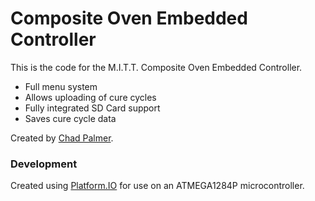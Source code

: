 # Composite Oven Embedded Controller

This is the code for the M.I.T.T. Composite Oven Embedded Controller.

  - Full menu system
  - Allows uploading of cure cycles
  - Fully integrated SD Card support
  - Saves cure cycle data

Created by [Chad Palmer][email].

### Development
Created using [Platform.IO](https://platformio.org/) for use on an ATMEGA1284P microcontroller.

   [email]: mailto:chadwpalm@gmail.com
